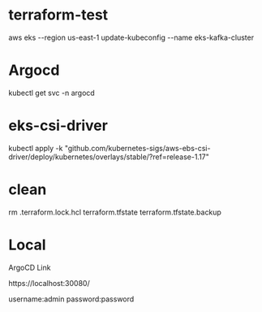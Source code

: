 # terraform-test
aws eks --region us-east-1 update-kubeconfig --name eks-kafka-cluster

# Argocd
kubectl get svc -n argocd 

# eks-csi-driver
kubectl apply -k "github.com/kubernetes-sigs/aws-ebs-csi-driver/deploy/kubernetes/overlays/stable/?ref=release-1.17" 

# clean
rm .terraform.lock.hcl terraform.tfstate terraform.tfstate.backup 

# Local
ArgoCD Link

https://localhost:30080/

username:admin
password:password